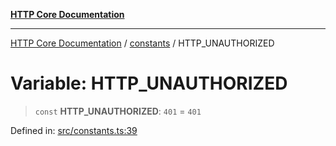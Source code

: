 [**HTTP Core Documentation**](../../README.md)

***

[HTTP Core Documentation](../../README.md) / [constants](../README.md) / HTTP\_UNAUTHORIZED

# Variable: HTTP\_UNAUTHORIZED

> `const` **HTTP\_UNAUTHORIZED**: `401` = `401`

Defined in: [src/constants.ts:39](https://github.com/stonemjs/http-core/blob/38177eda1505fdb30323b11ec31ef2a0f0840267/src/constants.ts#L39)
